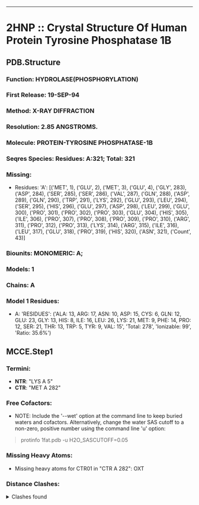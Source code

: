 ---
# 2HNP :: Crystal Structure Of Human Protein Tyrosine Phosphatase 1B
## PDB.Structure
### Function: HYDROLASE(PHOSPHORYLATION)
### First Release: 19-SEP-94
### Method: X-RAY DIFFRACTION
### Resolution: 2.85 ANGSTROMS.
### Molecule: PROTEIN-TYROSINE PHOSPHATASE-1B
### Seqres Species: Residues: A:321; Total: 321
### Missing:
  - Residues:
 'A': [('MET', 1), ('GLU', 2), ('MET', 3), ('GLU', 4), ('GLY', 283), ('ASP', 284), ('SER', 285), ('SER', 286), ('VAL', 287), ('GLN', 288), ('ASP', 289), ('GLN', 290), ('TRP', 291), ('LYS', 292), ('GLU', 293), ('LEU', 294), ('SER', 295), ('HIS', 296), ('GLU', 297), ('ASP', 298), ('LEU', 299), ('GLU', 300), ('PRO', 301), ('PRO', 302), ('PRO', 303), ('GLU', 304), ('HIS', 305), ('ILE', 306), ('PRO', 307), ('PRO', 308), ('PRO', 309), ('PRO', 310), ('ARG', 311), ('PRO', 312), ('PRO', 313), ('LYS', 314), ('ARG', 315), ('ILE', 316), ('LEU', 317), ('GLU', 318), ('PRO', 319), ('HIS', 320), ('ASN', 321),
       ('Count', 43)]

### Biounits: MONOMERIC: A;
### Models: 1
### Chains: A
### Model 1 Residues:
  - A:
 'RESIDUES': ('ALA: 13, ARG: 17, ASN: 10, ASP: 15, CYS: 6, GLN: 12, GLU: 23, GLY: 13, HIS: 8, ILE: 16, LEU: 26, LYS: 21, MET: 9, PHE: 14, PRO: 12, SER: 21, THR: 13, TRP: 5, TYR: 9, VAL: 15', 'Total: 278', 'Ionizable: 99',
              'Ratio: 35.6%')

## MCCE.Step1
### Termini:
 - <strong>NTR</strong>: "LYS A   5"
 - <strong>CTR</strong>: "MET A 282"

### Free Cofactors:
  - NOTE: Include the '--wet' option at the command line to keep buried waters and cofactors. Alternatively, change the water SAS cutoff to a non-zero, positive number using the command line 'u' option:
  > protinfo 1fat.pdb -u H2O_SASCUTOFF=0.05

### Missing Heavy Atoms:
  -    Missing heavy atoms for CTR01 in "CTR A 282":   OXT

### Distance Clashes:
<details><summary>Clashes found</summary>

- d= 1.54: " CA  NTR A   5" to " CB  LYS A   5"

</details>

